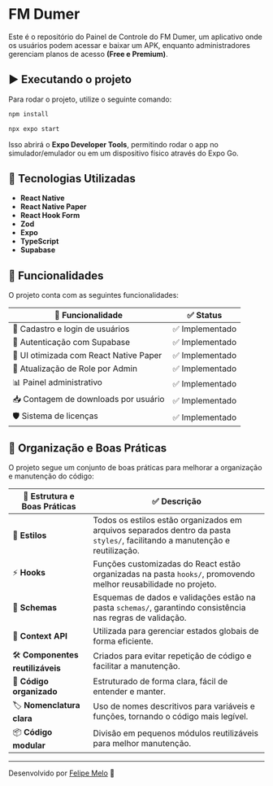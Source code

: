 # FM Dumer

Este é o repositório do Painel de Controle do FM Dumer, um aplicativo onde os usuários podem acessar e baixar um APK, enquanto administradores gerenciam planos de acesso **(Free e Premium)**.

## ▶️ Executando o projeto

Para rodar o projeto, utilize o seguinte comando:

```sh
npm install
```

```sh
npx expo start
```

Isso abrirá o **Expo Developer Tools**, permitindo rodar o app no simulador/emulador ou em um dispositivo físico através do Expo Go.

## 📱 Tecnologias Utilizadas

- **React Native**
- **React Native Paper**
- **React Hook Form**
- **Zod**
- **Expo**
- **TypeScript**
- **Supabase**

## 🚀 Funcionalidades

O projeto conta com as seguintes funcionalidades:

| 🚀 Funcionalidade                      | ✅ Status       |
| -------------------------------------- | --------------- |
| 📌 Cadastro e login de usuários        | ✅ Implementado |
| 🔑 Autenticação com Supabase           | ✅ Implementado |
| 🎨 UI otimizada com React Native Paper | ✅ Implementado |
| 🔄 Atualização de Role por Admin       | ✅ Implementado |
| 📊 Painel administrativo               | ✅ Implementado |
| 📥 Contagem de downloads por usuário   | ✅ Implementado |
| 🛡️ Sistema de licenças                 | ✅ Implementado |

## 📌 Organização e Boas Práticas

O projeto segue um conjunto de boas práticas para melhorar a organização e manutenção do código:

| 📂 Estrutura e Boas Práticas     | ✅ Descrição                                                                                                                 |
| -------------------------------- | ---------------------------------------------------------------------------------------------------------------------------- |
| 🎨 **Estilos**                   | Todos os estilos estão organizados em arquivos separados dentro da pasta `styles/`, facilitando a manutenção e reutilização. |
| ⚡ **Hooks**                     | Funções customizadas do React estão organizadas na pasta `hooks/`, promovendo melhor reusabilidade no projeto.               |
| 📜 **Schemas**                   | Esquemas de dados e validações estão na pasta `schemas/`, garantindo consistência nas regras de validação.                   |
| 🔄 **Context API**               | Utilizada para gerenciar estados globais de forma eficiente.                                                                 |
| 🛠️ **Componentes reutilizáveis** | Criados para evitar repetição de código e facilitar a manutenção.                                                            |
| 📏 **Código organizado**         | Estruturado de forma clara, fácil de entender e manter.                                                                      |
| 🏷️ **Nomenclatura clara**        | Uso de nomes descritivos para variáveis e funções, tornando o código mais legível.                                           |
| 📦 **Código modular**            | Divisão em pequenos módulos reutilizáveis para melhor manutenção.                                                            |

---

Desenvolvido por [Felipe Melo](https://github.com/FelipeMeloGomes) 🚀
